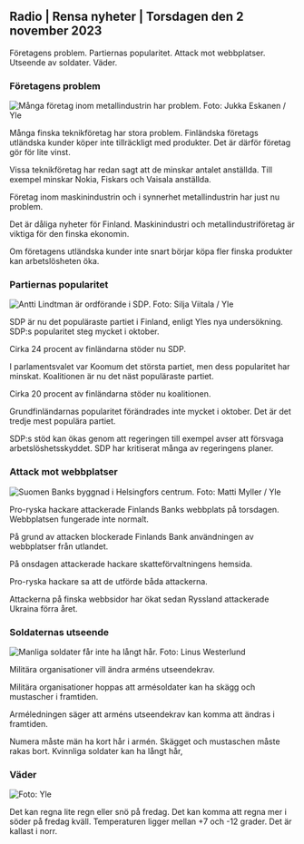 ## Radio \| Rensa nyheter \| Torsdagen den 2 november 2023

Företagens problem. Partiernas popularitet. Attack mot webbplatser. Utseende av soldater. Väder.

### Företagens problem

![Många företag inom metallindustrin har problem. Foto: Jukka Eskanen / Yle](https://images.cdn.yle.fi/image/upload/c_crop,h_2268,w_4031,x_0,y_410/ar_1.7777777777777777,c_fill,g_faces,h_6270,0dpr.q_auto:eco/f_auto/fl_lossy/v1698216498/39-11907536538b9d499762)

Många finska teknikföretag har stora problem. Finländska företags utländska kunder köper inte tillräckligt med produkter. Det är därför företag gör för lite vinst.

Vissa teknikföretag har redan sagt att de minskar antalet anställda. Till exempel minskar Nokia, Fiskars och Vaisala anställda.

Företag inom maskinindustrin och i synnerhet metallindustrin har just nu problem.

Det är dåliga nyheter för Finland. Maskinindustri och metallindustriföretag är viktiga för den finska ekonomin.

Om företagens utländska kunder inte snart börjar köpa fler finska produkter kan arbetslösheten öka.

### Partiernas popularitet

![Antti Lindtman är ordförande i SDP. Foto: Silja Viitala / Yle](https://images.cdn.yle.fi/image/upload/c_crop,h_2241,w_3984,x_0,y_0/ar_1.7777777777777777,c_fill,g_faces,h_670,/0_pr,h_670,/0_prq_auto:eco/f_auto/fl_lossy/v1696930784/39-118400565251b6be058f)

SDP är nu det populäraste partiet i Finland, enligt Yles nya undersökning. SDP:s popularitet steg mycket i oktober.

Cirka 24 procent av finländarna stöder nu SDP.

I parlamentsvalet var Koomum det största partiet, men dess popularitet har minskat. Koalitionen är nu det näst populäraste partiet.

Cirka 20 procent av finländarna stöder nu koalitionen.

Grundfinländarnas popularitet förändrades inte mycket i oktober. Det är det tredje mest populära partiet.

SDP:s stöd kan ökas genom att regeringen till exempel avser att försvaga arbetslöshetsskyddet. SDP har kritiserat många av regeringens planer.

### Attack mot webbplatser

![Suomen Banks byggnad i Helsingfors centrum. Foto: Matti Myller / Yle ](https://images.cdn.yle.fi/image/upload/c_crop,h_1391,w_2472,x_0,y_112/ar_1.7777777777777777,c_fill,g_faces,h_670,./wdpr_670,./0q_auto:eco/f_auto/fl_lossy/v1587997073/39-6686595ea6e8fc70cab)

Pro-ryska hackare attackerade Finlands Banks webbplats på torsdagen. Webbplatsen fungerade inte normalt.

På grund av attacken blockerade Finlands Bank användningen av webbplatser från utlandet.

På onsdagen attackerade hackare skatteförvaltningens hemsida.

Pro-ryska hackare sa att de utförde båda attackerna.

Attackerna på finska webbsidor har ökat sedan Ryssland attackerade Ukraina förra året.

### Soldaternas utseende

![Manliga soldater får inte ha långt hår. Foto: Linus Westerlund](https://images.cdn.yle.fi/image/upload/c_crop,h_3375,w_6000,x_0,y_522/ar_1.7777777777777777,c_fill,g_faces,h_670,w_1_auto:w_p2_autoeco/f_auto/fl_lossy/v1688460639/39-113784464a3db01e8a65)

Militära organisationer vill ändra arméns utseendekrav.

Militära organisationer hoppas att armésoldater kan ha skägg och mustascher i framtiden.

Arméledningen säger att arméns utseendekrav kan komma att ändras i framtiden.

Numera måste män ha kort hår i armén. Skägget och mustaschen måste rakas bort. Kvinnliga soldater kan ha långt hår,

### Väder

![ Foto: Yle](https://images.cdn.yle.fi/image/upload/c_crop,h_1080,w_1919,x_0,y_0/ar_1.7777777777777777,c_fill,g_faces,h_675,w_pr_1200.0/pr_auto.:eco/f_auto/fl_lossy/v1698940434/39-11951316543c5fbc620f)

Det kan regna lite regn eller snö på fredag. Det kan komma att regna mer i söder på fredag kväll. Temperaturen ligger mellan +7 och -12 grader. Det är kallast i norr.